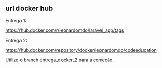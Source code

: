 ## url docker hub

Entrega 1:

https://hub.docker.com/r/leonardomdo/laravel_app/tags

Entrega 2:

https://hub.docker.com/repository/docker/leonardomdo/codeeducation

Utilize o branch entrega_docker_2 para a correção.
